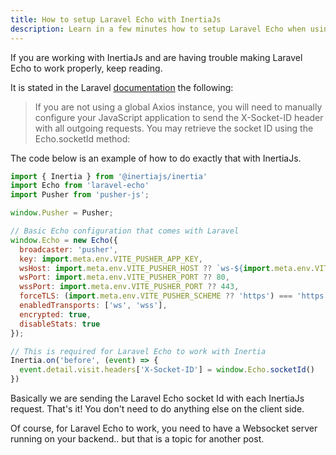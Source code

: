 ```yaml
---
title: How to setup Laravel Echo with InertiaJs
description: Learn in a few minutes how to setup Laravel Echo when using InertiaJs.
---
```


If you are working with InertiaJs and are having trouble making Laravel Echo to work properly, keep reading.
<!--more-->

It is stated in the Laravel [documentation](https://laravel.com/docs/9.x/broadcasting#only-to-others-configuration) the following:

> If you are not using a global Axios instance, you will need to manually configure your JavaScript application to send the X-Socket-ID header with all outgoing requests. You may retrieve the socket ID using the Echo.socketId method:

The code below is an example of how to do exactly that with InertiaJs.

```javascript
import { Inertia } from '@inertiajs/inertia'
import Echo from 'laravel-echo'
import Pusher from 'pusher-js';

window.Pusher = Pusher;

// Basic Echo configuration that comes with Laravel
window.Echo = new Echo({
  broadcaster: 'pusher',
  key: import.meta.env.VITE_PUSHER_APP_KEY,
  wsHost: import.meta.env.VITE_PUSHER_HOST ?? `ws-${import.meta.env.VITE_PUSHER_CLUSTER}.pusher.com`,
  wsPort: import.meta.env.VITE_PUSHER_PORT ?? 80,
  wssPort: import.meta.env.VITE_PUSHER_PORT ?? 443,
  forceTLS: (import.meta.env.VITE_PUSHER_SCHEME ?? 'https') === 'https',
  enabledTransports: ['ws', 'wss'],
  encrypted: true,
  disableStats: true
});

// This is required for Laravel Echo to work with Inertia
Inertia.on('before', (event) => {
  event.detail.visit.headers['X-Socket-ID'] = window.Echo.socketId()
})
```

Basically we are sending the Laravel Echo socket Id with each InertiaJs request. That's it!
You don't need to do anything else on the client side.

Of course, for Laravel Echo to work, you need to have a Websocket server running on your backend.. but that is a topic for another post.